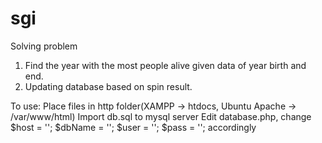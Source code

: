 # sgi
Solving problem
1. Find the year with the most people alive given data of year birth and end.
2. Updating database based on spin result.

To use:
Place files in http folder(XAMPP -> htdocs, Ubuntu Apache -> /var/www/html)
Import db.sql to mysql server
Edit database.php, change $host = ''; $dbName = ''; $user = ''; $pass = ''; accordingly